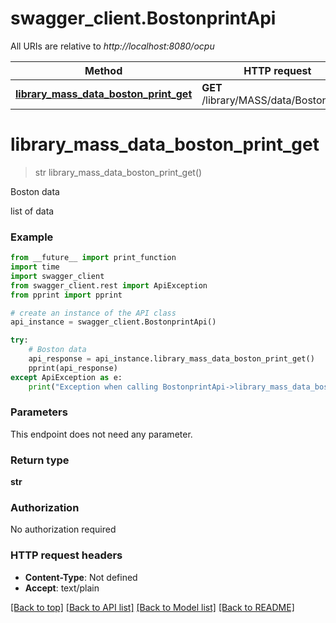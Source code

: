 # swagger_client.BostonprintApi

All URIs are relative to *http://localhost:8080/ocpu*

Method | HTTP request | Description
------------- | ------------- | -------------
[**library_mass_data_boston_print_get**](BostonprintApi.md#library_mass_data_boston_print_get) | **GET** /library/MASS/data/Boston/print | Boston data

# **library_mass_data_boston_print_get**
> str library_mass_data_boston_print_get()

Boston data

list of data

### Example
```python
from __future__ import print_function
import time
import swagger_client
from swagger_client.rest import ApiException
from pprint import pprint

# create an instance of the API class
api_instance = swagger_client.BostonprintApi()

try:
    # Boston data
    api_response = api_instance.library_mass_data_boston_print_get()
    pprint(api_response)
except ApiException as e:
    print("Exception when calling BostonprintApi->library_mass_data_boston_print_get: %s\n" % e)
```

### Parameters
This endpoint does not need any parameter.

### Return type

**str**

### Authorization

No authorization required

### HTTP request headers

 - **Content-Type**: Not defined
 - **Accept**: text/plain

[[Back to top]](#) [[Back to API list]](../README.md#documentation-for-api-endpoints) [[Back to Model list]](../README.md#documentation-for-models) [[Back to README]](../README.md)

